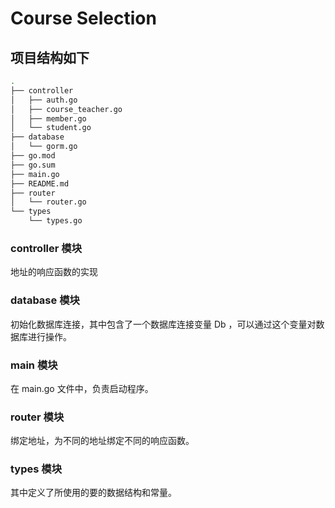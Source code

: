 # Course Selection

## 项目结构如下

```bash
.
├── controller
│   ├── auth.go
│   ├── course_teacher.go
│   ├── member.go
│   └── student.go
├── database
│   └── gorm.go
├── go.mod
├── go.sum
├── main.go
├── README.md
├── router
│   └── router.go
└── types
    └── types.go
```

### controller 模块

地址的响应函数的实现

### database 模块

初始化数据库连接，其中包含了一个数据库连接变量 Db ，可以通过这个变量对数据库进行操作。

### main 模块

在 main.go 文件中，负责启动程序。

### router 模块

绑定地址，为不同的地址绑定不同的响应函数。

### types 模块

其中定义了所使用的要的数据结构和常量。
